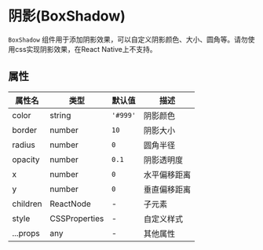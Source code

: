 # 阴影(BoxShadow)

`BoxShadow` 组件用于添加阴影效果，可以自定义阴影颜色、大小、圆角等。请勿使用css实现阴影效果，在React Native上不支持。

## 属性

| 属性名 | 类型 | 默认值 | 描述 |
| --- | --- | --- | --- |
| color | string | `'#999'` | 阴影颜色 |
| border | number | `10` | 阴影大小 |
| radius | number | `0` | 圆角半径 |
| opacity | number | `0.1` | 阴影透明度 |
| x | number | `0` | 水平偏移距离 |
| y | number | `0` | 垂直偏移距离 |
| children | ReactNode | - | 子元素 |
| style | CSSProperties | - | 自定义样式 |
| ...props | any | - | 其他属性 |
